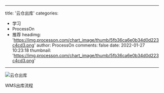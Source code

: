 
---
title: '云仓出库'
categories: 
 - 学习
 - ProcessOn
 - 推荐
headimg: 'https://img.processon.com/chart_image/thumb/5fb36ca6e0b34d0d223c4cd3.png'
author: ProcessOn
comments: false
date: 2022-01-27 10:23:18
thumbnail: 'https://img.processon.com/chart_image/thumb/5fb36ca6e0b34d0d223c4cd3.png'
---

<div>   
<img class="thumb" alt="云仓出库" src="https://img.processon.com/chart_image/thumb/5fb36ca6e0b34d0d223c4cd3.png" referrerpolicy="no-referrer">
<p>WMS出库流程</p>  
</div>
            